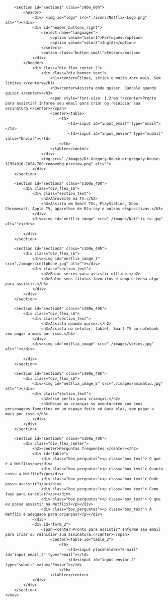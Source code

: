 <!DOCTYPE html>
<html lang="pt-BR">
<head>
    <meta charset="UTF-8">
    <meta http-equiv="X-UA-Compatible" content="IE=edge">
    <meta name="viewport" content="width=device-width, initial-scale=1.0">
    <title>Document</title>
    <link rel="stylesheet" href="./style.css">
</head>

<body>
    <nav>

<!--SECTION 1-->

        <section id="section1" class="s90w_60h">
            <header>
                <div> <img id="logo" src="./icons/Netflix-Logo.png" alt=""></div>
                <div id="header_buttons_right">
                    <select name="languages">
                        <option value="valor1">Português</option>
                        <option value="valor2">Inglês</option>
                    </select>
                    <button class="button_small">Entrar</button>
                </div>
            </header>
                <div class="div_flex_center_2">
                    <div class="div_banner_text">
                        <h1><center>Filmes, séries e muito <br> mais. Sem limites.</center></h1>
                        <h3><center>Assista onde quiser. Cancele quando quiser.</center></h3>
                        <span style="font-size: 1.2rem;"><center>Pronto para assistir? Informe seu email para criar ou reiniciar sua assinatura.</center></span>
                        <center><table>
                            <th>
                                <td><input id="input_email" type="email"></td>
                                <td><input id="input_enviar" type="submit" value="Enviar"></td>
                            </th>
                        </table></center>
                    </div>
                    <img src="./images/Dr-Gregory-House-dr-gregory-house-31954916-1024-768-removebg-preview.png" alt="">
                </div>
        </section>
                
<!--SECTION 2-->

        <section id="section2" class="s100w_40h">
            <div class="div_flex_sb">
                <div class="section_text">
                    <h2>Aproveite na TV.</h2>
                    <h3>Assista em Smart TVs, PlayStation, Xbox, Chromecast, Apple TV, aparelhos de Blu-ray e outros dispositivos.</h3>
                </div>
                <div><img id="netflix_image" src="./images/Netflix_tv.jpg" alt=""></div>

            </div>
        </section>

<!--SECTION 3-->

        <section id="section3" class="s100w_40h">
            <div class="div_flex_sb">
                <div><img id="netflix_image_3" src="./images/cellphone.jpg" alt=""></div>
                <div class="section_text">
                    <h2>Baixe séries para assistir offline.</h2>
                    <h3>Salve seus títulos favoritos e sempre tenha algo para assistir.</h3>
                </div>
            </div>
        </section>

<!--SECTION4-->

        <section id="section4" class="s100w_40h">
            <div class="div_flex_sb">
                <div class="section_text">
                    <h2>Assista quando quiser.</h2>
                    <h3>Assista no celular, tablet, Smart TV ou notebook sem pagar a mais por isso.</h3>
                </div>
                <div><img id="netflix_image" src="./images/series.jpg" alt=""></div>

            </div>
        </section>

<!--SECTION 5-->

        <section id="section5" class="s100w_40h">
            <div class="div_flex_sb">
                <div><img id="netflix_image_5" src="./images/animatio.jpg" alt=""></div>
                <div class="section_text">
                    <h2>Crie perfis para crianças.</h2>
                    <h3>Deixe as crianças se aventurarem com seus personagens favoritos em um espaço feito só para elas, sem pagar a mais por isso.</h3>
                </div>
            </div>
        </section>
        
<!--SECTION 6-->

        <section id="section6" class="s100w_40h">
            <div class="div_flex_center">
                <h2><center>Perguntas frequentes </center></h2>
                <div id="table">
                    <div class="box_perguntas"><p class="box_text"> O que é a Netflix</p></div>
                    <div class="box_perguntas"><p class="box_text"> Quanto custa a Netflix?</p></div>
                    <div class="box_perguntas"><p class="box_text"> Onde posso assistir?</p></div>
                    <div class="box_perguntas"><p class="box_text"> Como faço para cancelar?</p></div>
                    <div class="box_perguntas"><p class="box_text"> O que eu posso assistir na Netflix?</p></div>
                    <div class="box_perguntas"><p class="box_text"> A Netflix é adequada para crianças?</p></div>
                </div>
                <div id="form_2">
                    <span><center>Pronto para assistir? Informe seu email para criar ou reiniciar sua assinatura.</center></span>
                        <center><table id="table_2">
                            <th>
                                <td><input placeholder="E-mail" id="input_email_2" type="email"></td>
                                <td><input id="input_enviar_2" type="submit" value="Enviar"></td>
                            </th>
                        </table></center>
                </div>
            </div>
        </section>
    </nav>
    
</body>
</html>